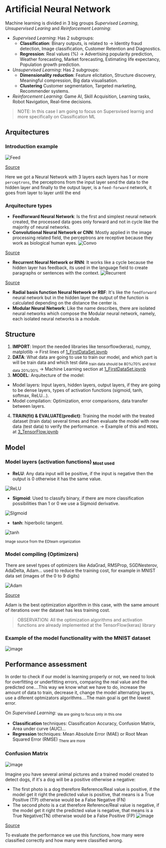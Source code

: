 # Artificial Neural Network
Machine learning is divided in 3 big groups _Supervised Learning_, _Unsupervised Learing_ and _Reinforcement Learning_:
- _Supervised Learning_: Has 2 subgroups:
  - **Classification**: Binary outputs, is related to -> Identity fraud detection, Image classification, Customer Retention and Diagnostics.
  - **Regression**: Real values (%) -> Advertising popularity prediction, Weather forecasting, Market forecasting, Estimating life expectancy, Population growth prediction.
- _Unsupervised Learning_: Has 2 subgroups:
  - **Dimensionality reduction**: Feature elicitation, Structure discovery, Meaningful compression, Big data visualisation.
  - **Clustering** Customer segmentation, Targeted marketing, Recommender systems.
- _Reinforcement Learning_: Game AI, Skill Acquisition, Learning tasks, Robot Navigation, Real-time decisions.

> NOTE: In this case I am going to focus on Supersvised learnig and more specifically on Classification ML

## Arquitectures
### Introduction example 
![Feed](https://github.com/RogerCL24/ANN/assets/90930371/1f27fc5b-89c6-4f0e-b66b-4354a14926aa)

[Source](https://learnopencv.com/understanding-feedforward-neural-networks/)

Here we got a Neural Network with 3 layers each layers has 1 or more ``perceptrons``, the perceptrons from the input layer send the data to the hidden layer and finally to the output layer, is a ``feed-forward`` network, it goes from layer to layer until the end

### Arquitecture types
- **Feedforward Neural Network**: Is the first and simplest neural network created, the processed data goes only forward and not in cycle like the majority of neural networks.
- **Convolutional Neural Network or CNN**: Mostly applied in the image processing related field, the perceptrons are receptive because they work as biological human eyes.
![Convo](https://github.com/RogerCL24/ANN/assets/90930371/2479b38c-fcc4-494c-970d-c584f86279c1)

[Source](https://www.jessicayung.com/explaining-tensorflow-code-for-a-convolutional-neural-network/)
- **Recurrent Neural Network or RNN**: It works like a cycle because the hidden layer has feedback, its used in the language field to create paragraphs or sentences with the context.
![Recurrent](https://github.com/RogerCL24/ANN/assets/90930371/6cd5c133-c2ef-4eda-bf17-e0ea6c1a5b4b)

[Source](https://zhuanlan.zhihu.com/p/37290775)
- **Radial basis function Neural Network or RBF**: It's like the ``feedforward`` neural network but in the hidden layer the output of the function is calculated depending on the distance the center is.
- **Modular Neural Network**: Like the name describes, there are isolated neural networks which compose the Modular neural network, namely, each isolated neural networks is a module.

## Structure

1. **IMPORT**: Import the needed libraries like tensorflow(keras), numpy, matplotlib -> First lines of [1_FirstDataSet.ipynb](https://github.com/RogerCL24/ANN/blob/main/1_FirstDataSet.ipynb)
2. **DATA**: What data are going to use to train our model, and which part is will be train data and which test data <sub> train data should be 80%/70% and test data 20%/30% </sub> -> Machine Learning section at [1_FirstDataSet.ipynb](https://github.com/RogerCL24/ANN/blob/main/1_FirstDataSet.ipynb)
3. **MODEL**: Arquitecture of the model:
  - Model layers: Input layers, hidden layers, output layers, if they are going to be dense layers, types of activation functions (sigmoid, tanh, softmax, ReLU...).
  - Model compilation: Optimization, error comparisons, data transfer between layers. 
4. **TRAIN(fit) & EVALUATE(predict)**: Training the model with the treated dataset (train data) several times and then evaluate the model with new data (test data) to verify the performance. -> Example of this and `MODEL` at [3_TensorFlow.ipynb](https://github.com/RogerCL24/ANN/blob/main/3_TensorFlow.ipynb)

## Model
### Model layers (activation functions) <sub> Most used </sub>
- **ReLU**: Any data input will be positive, if the input is negative then the output is 0 otherwise it has the same value.

![ReLU](https://github.com/RogerCL24/ANN/assets/90930371/9ddb3419-696b-492d-aecb-b71f7b5ea59d)

- **Sigmoid**: Used to classify binary, if there are more classification possibilities than 1 or 0 we use a Sigmoid derivative.
  
![SIgmoid](https://github.com/RogerCL24/ANN/assets/90930371/5d8f21df-2172-47c8-9c85-5aba77f035de)

- **tanh**: hiperbolic tangent.

![tanh](https://github.com/RogerCL24/ANN/assets/90930371/72f7ca53-6d9a-4853-87e9-28c2c5988555)

<sub> Image source from the EDteam organization </sub>

### Model compiling (Optimizers)
There are sevel types of optimizers like AdaGrad, RMSProp, SGDNesterov, AdaDelta, Adam... used to reduce the training cost, for example in MNIST data set (images of the 0 to 9 digits)

![Adam](https://github.com/RogerCL24/ANN/assets/90930371/2f248f59-8f17-4e8e-a5b8-23dbe5f0cdc5)

[Source](https://machinelearningmastery.com/adam-optimization-algorithm-for-deep-learning)

Adam is the best optimization algorithm in this case, with the same amount of iterations over the dataset has less training cost.

> OBSERVATION: All the optimization algorithms and activation functions are already implemented at the TensorFlow(keras) library

### Example of the model functionality with the MNIST dataset
![image](https://github.com/RogerCL24/ANN/assets/90930371/f03d5f38-f9c4-4830-90a5-bc42650c0770)

## Performance assessment
In order to check if our model is learning properly or not, we need to look for overfitting or underfitting errors, comparing the real value and the predicted one....This way we know what we have to do, increase the amount of data to train, decrease it, change the model alternating layers, use a diferent optmizators algorithms....The main goal is get the lowest error.

On _Supervised Learning_: <sub> We are going to focus only in this one </sub>
- **Classification** techniques: Classification Accuracy, Confusion Matrix, Area under curve (AUC)...
- **Regression** techniques: Mean Absolute Error (MAE) or Root Mean Squared Error (RMSE) <sub> There are more </sub>
### Confusion Matrix 
![image](https://github.com/RogerCL24/ANN/assets/90930371/912019bc-2721-4c11-a55f-cae838e36e6c)

Imagine you have several animal pictures and a trained model created to detect dogs, if it's a dog will be a positive otherwise a negative:
- The first photo is a dog therefore Reference/Real value is positive, if the model get it right the predicted value is positive, that means is a True Positive (TP) otherwise would be a False Negative (FN)
- The second photo is a cat therefore Reference/Real value is negative, if the model get it right the predicted value is negative, that means is a True Negative(TN) otherwise would be a False Positive (FP)
![image](https://github.com/RogerCL24/ANN/assets/90930371/3d767f26-ac6d-4168-a0ee-0e8859c3fb2e)

[Source](https://www.researchgate.net/figure/Calculation-of-Precision-Recall-and-Accuracy-in-the-confusion-matrix_fig3_336402347)

To evaluate the performance we use this functions, how many were classified correctly and how many were classified wrong.


